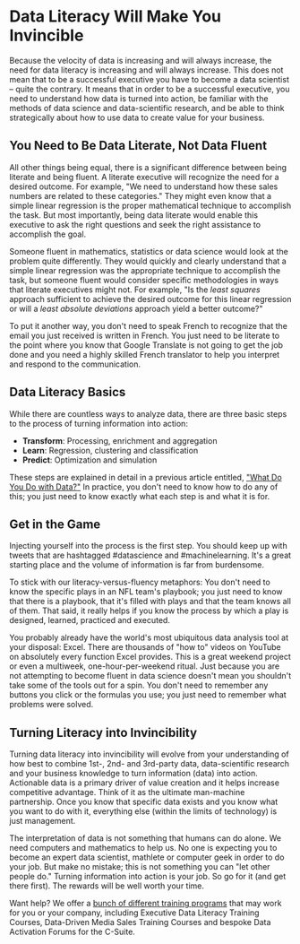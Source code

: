 # Data Literacy Will Make You Invincible 

Because the velocity of data is increasing and will always increase, the need for data literacy is increasing and will always increase. This does not mean that to be a successful executive you have to become a data scientist – quite the contrary. It means that in order to be a successful executive, you need to understand how data is turned into action, be familiar with the methods of data science and data-scientific research, and be able to think strategically about how to use data to create value for your business.

## You Need to Be Data Literate, Not Data Fluent

All other things being equal, there is a significant difference between being literate and being fluent. A literate executive will recognize the need for a desired outcome. For example, "We need to understand how these sales numbers are related to these categories." They might even know that a simple linear regression is the proper mathematical technique to accomplish the task. But most importantly, being data literate would enable this executive to ask the right questions and seek the right assistance to accomplish the goal.

Someone fluent in mathematics, statistics or data science would look at the problem quite differently. They would quickly and clearly understand that a simple linear regression was the appropriate technique to accomplish the task, but someone fluent would consider specific methodologies in ways that literate executives might not. For example, "Is the _least squares_ approach sufficient to achieve the desired outcome for this linear regression or will a _least absolute deviations_ approach yield a better outcome?"

To put it another way, you don't need to speak French to recognize that the email you just received is written in French. You just need to be literate to the point where you know that Google Translate is not going to get the job done and you need a highly skilled French translator to help you interpret and respond to the communication.

## Data Literacy Basics

While there are countless ways to analyze data, there are three basic steps to the process of turning information into action:

*   **Transform**: Processing, enrichment and aggregation
*   **Learn**: Regression, clustering and classification
*   **Predict**: Optimization and simulation

These steps are explained in detail in a previous article entitled, ["What Do You Do with Data?"](http://www.shellypalmer.com/2015/03/what-do-you-do-with-data/) In practice, you don't need to know how to do any of this; you just need to know exactly what each step is and what it is for.

## Get in the Game

Injecting yourself into the process is the first step. You should keep up with tweets that are hashtagged #datascience and #machinelearning. It's a great starting place and the volume of information is far from burdensome.

To stick with our literacy-versus-fluency metaphors: You don't need to know the specific plays in an NFL team's playbook; you just need to know that there is a playbook, that it's filled with plays and that the team knows all of them. That said, it really helps if you know the process by which a play is designed, learned, practiced and executed.

You probably already have the world's most ubiquitous data analysis tool at your disposal: Excel. There are thousands of "how to" videos on YouTube on absolutely every function Excel provides. This is a great weekend project or even a multiweek, one-hour-per-weekend ritual. Just because you are not attempting to become fluent in data science doesn't mean you shouldn't take some of the tools out for a spin. You don't need to remember any buttons you click or the formulas you use; you just need to remember what problems were solved.

## Turning Literacy into Invincibility

Turning data literacy into invincibility will evolve from your understanding of how best to combine 1st-, 2nd- and 3rd-party data, data-scientific research and your business knowledge to turn information (data) into action. Actionable data is a primary driver of value creation and it helps increase competitive advantage. Think of it as the ultimate man-machine partnership. Once you know that specific data exists and you know what you want to do with it, everything else (within the limits of technology) is just management.

The interpretation of data is not something that humans can do alone. We need computers and mathematics to help us. No one is expecting you to become an expert data scientist, mathlete or computer geek in order to do your job. But make no mistake; this is not something you can "let other people do." Turning information into action is your job. So go for it (and get there first). The rewards will be well worth your time.

Want help? We offer a [bunch of different training programs](http://www.shellypalmer.com/data-activation-series/) that may work for you or your company, including Executive Data Literacy Training Courses, Data-Driven Media Sales Training Courses and bespoke Data Activation Forums for the C-Suite.